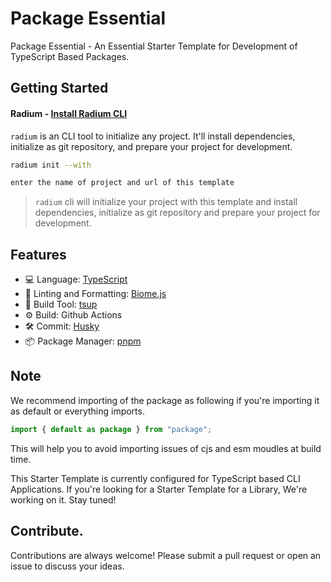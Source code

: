 # Package Essential

Package Essential - An Essential Starter Template for Development of TypeScript Based Packages.

## Getting Started

#### Radium - [Install Radium CLI](https://github.com/silver-company/radium)

`radium` is an CLI tool to initialize any project. It'll install dependencies, initialize as git repository, and prepare your project for development.

```bash
radium init --with
```
```bash
enter the name of project and url of this template
```
> `radium` cli will initialize your project with this template and install dependencies, initialize as git repository and prepare your project for development.

## Features

- 💻 Language: [TypeScript](https://www.typescriptlang.org/)
- 🧹 Linting and Formatting: [Biome.js](https://biomejs.dev/)
- 🚀 Build Tool: [tsup](https://tsup.egoist.dev/)
- ⚙️ Build: Github Actions
- 🛠 Commit: [Husky](https://typicode.github.io/husky/)
- 📦 Package Manager: [pnpm](https://pnpm.io/)

## Note

We recommend importing of the package as following if you're importing it as default or everything imports.

```typescript
import { default as package } from "package";
```
This will help you to avoid importing issues of cjs and esm moudles at build time.

This Starter Template is currently configured for TypeScript based CLI Applications. If you're looking for a Starter Template for a Library, We're working on it. Stay tuned!

## Contribute.

Contributions are always welcome! Please submit a pull request or open an issue to discuss your ideas.